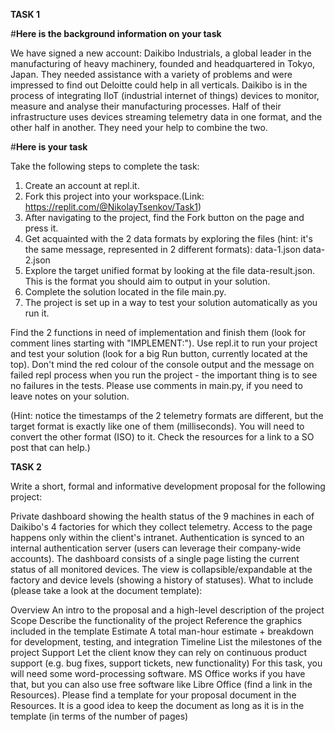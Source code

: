 **TASK 1**

#**Here is the background information on your task**

We have signed a new account: Daikibo Industrials, a global leader in the manufacturing of heavy machinery, founded and headquartered in Tokyo, Japan. They needed assistance with a variety of problems and were impressed to find out Deloitte could help in all verticals.
Daikibo is in the process of integrating IIoT (industrial internet of things) devices to monitor, measure and analyse their manufacturing processes. Half of their infrastructure uses devices streaming telemetry data in one format, and the other half in another. They need your help to combine the two.


#**Here is your task**

Take the following steps to complete the task:
1. Create an account at repl.it.
2. Fork this project into your workspace.(Link: https://replit.com/@NikolayTsenkov/Task1)
3. After navigating to the project, find the Fork button on the page and press it.
4. Get acquainted with the 2 data formats by exploring the files (hint: it's the same message, represented in 2 different formats):
data-1.json
data-2.json
5. Explore the target unified format by looking at the file data-result.json. This is the format you should aim to output in your solution.
6. Complete the solution located in the file main.py.
7. The project is set up in a way to test your solution automatically as you run it.

Find the 2 functions in need of implementation and finish them (look for comment lines starting with "IMPLEMENT:").
Use repl.it to run your project and test your solution (look for a big Run button, currently located at the top).
Don't mind the red colour of the console output and the message on failed repl process when you run the project - the important thing is to see no failures in the tests.
Please use comments in main.py, if you need to leave notes on your solution.

(Hint: notice the timestamps of the 2 telemetry formats are different, but the target format is exactly like one of them (milliseconds). You will need to convert the other format (ISO) to it. Check the resources for a link to a SO post that can help.)




**TASK 2**

Write a short, formal and informative development proposal for the following project:

Private dashboard showing the health status of the 9 machines in each of Daikibo's 4 factories for which they collect telemetry.
Access to the page happens only within the client's intranet.
Authentication is synced to an internal authentication server (users can leverage their company-wide accounts).
The dashboard consists of a single page listing the current status of all monitored devices.
The view is collapsible/expandable at the factory and device levels (showing a history of statuses). 
What to include (please take a look at the document template):

Overview
An intro to the proposal and a high-level description of the project
Scope
Describe the functionality of the project
Reference the graphics included in the template
Estimate
A total man-hour estimate + breakdown for development, testing, and integration
Timeline
List the milestones of the project
Support
Let the client know they can rely on continuous product support (e.g. bug fixes, support tickets, new functionality)
For this task, you will need some word-processing software. MS Office works if you have that, but you can also use free software like Libre Office (find a link in the Resources). Please find a template for your proposal document in the Resources. It is a good idea to keep the document as long as it is in the template (in terms of the number of pages)
